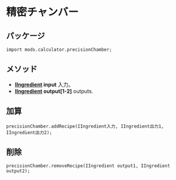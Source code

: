 # 精密チャンバー

## パッケージ
```zenscript
import mods.calculator.precisionChamber;
```

## メソッド

- **[IIngredient](/Vanilla/Variable_Types/IIngredient/) input** 入力。
- **[IIngredient](/Vanilla/Variable_Types/IIngredient/) output[1-2]** outputs.

## 加算
```zenscript
precisionChamber.addRecipe(IIngredient入力, IIngredient出力1, IIngredient出力2);
```

## 削除
```zenscript
precisionChamber.removeRecipe(IIngredient output1, IIngredient output2);
```